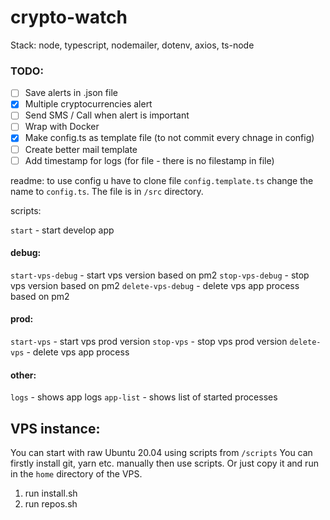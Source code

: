 # crypto-watch

Stack: node, typescript, nodemailer, dotenv, axios, ts-node

### TODO:

- [ ] Save alerts in .json file
- [x] Multiple cryptocurrencies alert
- [ ] Send SMS / Call when alert is important
- [ ] Wrap with Docker
- [x] Make config.ts as template file (to not commit every chnage in config)
- [ ] Create better mail template
- [ ] Add timestamp for logs (for file - there is no filestamp in file)

readme:
to use config u have to clone file `config.template.ts` change the name to `config.ts`. The file is in `/src` directory.

scripts:

`start` - start develop app

#### debug:

`start-vps-debug` - start vps version based on pm2
`stop-vps-debug` - stop vps version based on pm2
`delete-vps-debug` - delete vps app process based on pm2

#### prod:

`start-vps` - start vps prod version
`stop-vps` - stop vps prod version
`delete-vps` - delete vps app process

#### other:

`logs` - shows app logs
`app-list` - shows list of started processes

## VPS instance:

You can start with raw Ubuntu 20.04 using scripts from `/scripts`
You can firstly install git, yarn etc. manually then use scripts. Or just copy it and run in the `home` directory of the VPS.

1. run install.sh
2. run repos.sh
